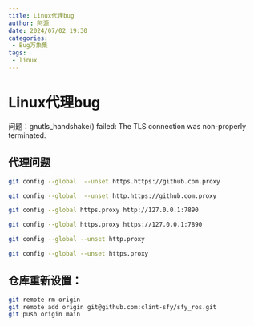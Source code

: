 ```yaml
---
title: Linux代理bug
author: 阿源
date: 2024/07/02 19:30
categories:
 - Bug万象集
tags:
 - linux
---
```

# Linux代理bug

问题：gnutls_handshake() failed: The TLS connection was non-properly terminated.

## 代理问题
```sh
git config --global  --unset https.https://github.com.proxy 

git config --global  --unset http.https://github.com.proxy 

git config --global https.proxy http://127.0.0.1:7890

git config --global https.proxy https://127.0.0.1:7890

git config --global --unset http.proxy

git config --global --unset https.proxy
```

## 仓库重新设置：

```sh
git remote rm origin
git remote add origin git@github.com:clint-sfy/sfy_ros.git
git push origin main
```